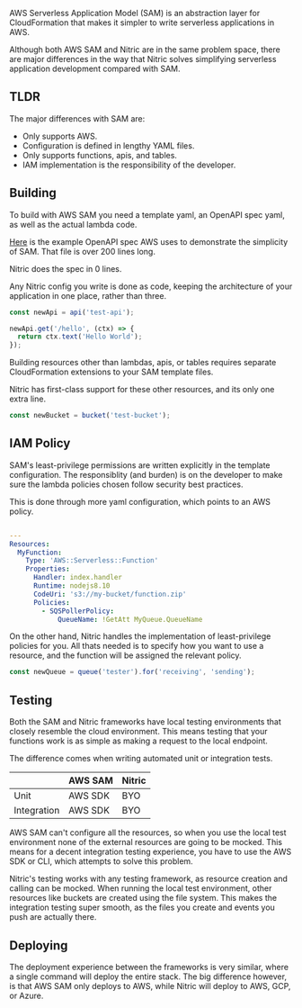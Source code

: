 AWS Serverless Application Model (SAM) is an abstraction layer for CloudFormation that makes it simpler to write serverless applications in AWS.

Although both AWS SAM and Nitric are in the same problem space, there are major differences in the way that Nitric solves simplifying serverless application development compared with SAM.

## TLDR

The major differences with SAM are:

- Only supports AWS.
- Configuration is defined in lengthy YAML files.
- Only supports functions, apis, and tables.
- IAM implementation is the responsibility of the developer.

## Building

To build with AWS SAM you need a template yaml, an OpenAPI spec yaml, as well as the actual lambda code.

[Here](https://docs.aws.amazon.com/apigateway/latest/developerguide/http-api-open-api.html#http-api-import.example) is the example OpenAPI spec AWS uses to demonstrate the simplicity of SAM. That file is over 200 lines long.

Nitric does the spec in 0 lines.

Any Nitric config you write is done as code, keeping the architecture of your application in one place, rather than three.

```typescript
const newApi = api('test-api');

newApi.get('/hello', (ctx) => {
  return ctx.text('Hello World');
});
```

Building resources other than lambdas, apis, or tables requires separate CloudFormation extensions to your SAM template files.

Nitric has first-class support for these other resources, and its only one extra line.

```typescript
const newBucket = bucket('test-bucket');
```

## IAM Policy

SAM's least-privilege permissions are written explicitly in the template configuration. The responsiblity (and burden) is on the developer to make sure the lambda policies chosen follow security best practices.

This is done through more yaml configuration, which points to an AWS policy.

```yaml

---
Resources:
  MyFunction:
    Type: 'AWS::Serverless::Function'
    Properties:
      Handler: index.handler
      Runtime: nodejs8.10
      CodeUri: 's3://my-bucket/function.zip'
      Policies:
        - SQSPollerPolicy:
            QueueName: !GetAtt MyQueue.QueueName
```

On the other hand, Nitric handles the implementation of least-privilege policies for you. All thats needed is to specify how you want to use a resource, and the function will be assigned the relevant policy.

```typescript
const newQueue = queue('tester').for('receiving', 'sending');
```

## Testing

Both the SAM and Nitric frameworks have local testing environments that closely resemble the cloud environment. This means testing that your functions work is as simple as making a request to the local endpoint.

The difference comes when writing automated unit or integration tests.

|             | AWS SAM | Nitric |
| ----------- | ------- | ------ |
| Unit        | AWS SDK | BYO    |
| Integration | AWS SDK | BYO    |

AWS SAM can't configure all the resources, so when you use the local test environment none of the external resources are going to be mocked. This means for a decent integration testing experience, you have to use the AWS SDK or CLI, which attempts to solve this problem.

Nitric's testing works with any testing framework, as resource creation and calling can be mocked. When running the local test environment, other resources like buckets are created using the file system. This makes the integration testing super smooth, as the files you create and events you push are actually there.

## Deploying

The deployment experience between the frameworks is very similar, where a single command will deploy the entire stack. The big difference however, is that AWS SAM only deploys to AWS, while Nitric will deploy to AWS, GCP, or Azure.
